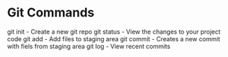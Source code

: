 # Git Commands

git init - Create a new git repo
git status - View the changes to your project code
git add - Add files to staging area
git commit - Creates a new commit with fiels from staging area
git log - View recent commits

